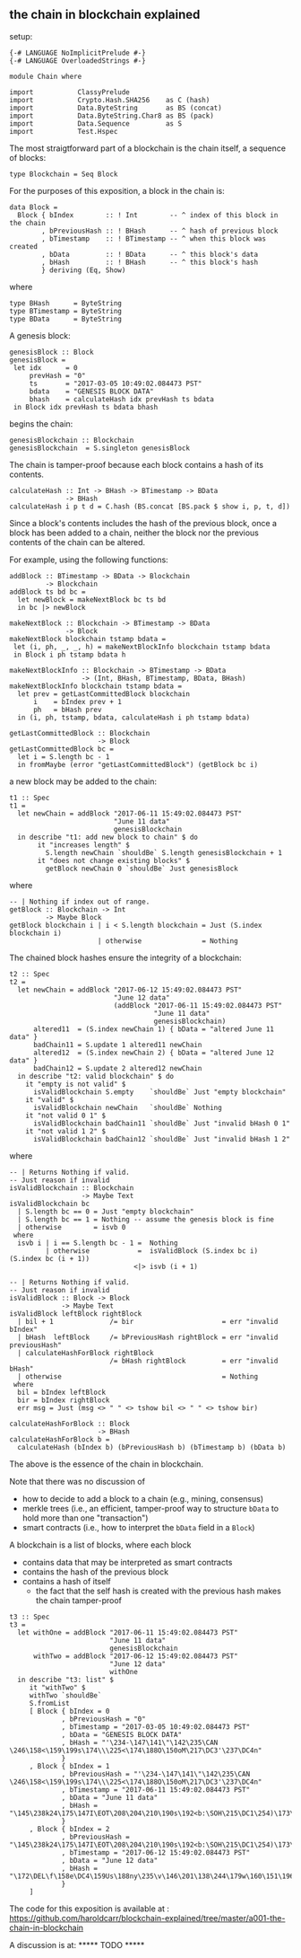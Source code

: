 the chain in blockchain explained
---------------------------------

setup:

``` {.sourceCode .literate .haskell}
{-# LANGUAGE NoImplicitPrelude #-}
{-# LANGUAGE OverloadedStrings #-}

module Chain where

import           ClassyPrelude
import           Crypto.Hash.SHA256    as C (hash)
import           Data.ByteString       as BS (concat)
import           Data.ByteString.Char8 as BS (pack)
import           Data.Sequence         as S
import           Test.Hspec
```

The most straigtforward part of a blockchain is the chain itself, a
sequence of blocks:

``` {.sourceCode .literate .haskell}
type Blockchain = Seq Block
```

For the purposes of this exposition, a block in the chain is:

``` {.sourceCode .literate .haskell}
data Block =
  Block { bIndex        :: ! Int        -- ^ index of this block in the chain
        , bPreviousHash :: ! BHash      -- ^ hash of previous block
        , bTimestamp    :: ! BTimestamp -- ^ when this block was created
        , bData         :: ! BData      -- ^ this block's data
        , bHash         :: ! BHash      -- ^ this block's hash
        } deriving (Eq, Show)
```

where

``` {.sourceCode .literate .haskell}
type BHash      = ByteString
type BTimestamp = ByteString
type BData      = ByteString
```

A genesis block:

``` {.sourceCode .literate .haskell}
genesisBlock :: Block
genesisBlock =
 let idx      = 0
     prevHash = "0"
     ts       = "2017-03-05 10:49:02.084473 PST"
     bdata    = "GENESIS BLOCK DATA"
     bhash    = calculateHash idx prevHash ts bdata
 in Block idx prevHash ts bdata bhash
```

begins the chain:

``` {.sourceCode .literate .haskell}
genesisBlockchain :: Blockchain
genesisBlockchain  = S.singleton genesisBlock
```

The chain is tamper-proof because each block contains a hash of its
contents.

``` {.sourceCode .literate .haskell}
calculateHash :: Int -> BHash -> BTimestamp -> BData
              -> BHash
calculateHash i p t d = C.hash (BS.concat [BS.pack $ show i, p, t, d])
```

Since a block's contents includes the hash of the previous block, once a
block has been added to a chain, neither the block nor the previous
contents of the chain can be altered.

For example, using the following functions:

``` {.sourceCode .literate .haskell}
addBlock :: BTimestamp -> BData -> Blockchain
         -> Blockchain
addBlock ts bd bc =
  let newBlock = makeNextBlock bc ts bd
  in bc |> newBlock

makeNextBlock :: Blockchain -> BTimestamp -> BData
              -> Block
makeNextBlock blockchain tstamp bdata =
 let (i, ph, _, _, h) = makeNextBlockInfo blockchain tstamp bdata
 in Block i ph tstamp bdata h

makeNextBlockInfo :: Blockchain -> BTimestamp -> BData
                  -> (Int, BHash, BTimestamp, BData, BHash)
makeNextBlockInfo blockchain tstamp bdata =
  let prev = getLastCommittedBlock blockchain
      i    = bIndex prev + 1
      ph   = bHash prev
  in (i, ph, tstamp, bdata, calculateHash i ph tstamp bdata)

getLastCommittedBlock :: Blockchain
                      -> Block
getLastCommittedBlock bc =
  let i = S.length bc - 1
  in fromMaybe (error "getLastCommittedBlock") (getBlock bc i)
```

a new block may be added to the chain:

``` {.sourceCode .literate .haskell}
t1 :: Spec
t1 =
  let newChain = addBlock "2017-06-11 15:49:02.084473 PST"
                          "June 11 data"
                          genesisBlockchain
  in describe "t1: add new block to chain" $ do
       it "increases length" $
         S.length newChain `shouldBe` S.length genesisBlockchain + 1
       it "does not change existing blocks" $
         getBlock newChain 0 `shouldBe` Just genesisBlock
```

where

``` {.sourceCode .literate .haskell}
-- | Nothing if index out of range.
getBlock :: Blockchain -> Int
         -> Maybe Block
getBlock blockchain i | i < S.length blockchain = Just (S.index blockchain i)
                      | otherwise               = Nothing
```

The chained block hashes ensure the integrity of a blockchain:

``` {.sourceCode .literate .haskell}
t2 :: Spec
t2 =
  let newChain = addBlock "2017-06-12 15:49:02.084473 PST"
                          "June 12 data"
                          (addBlock "2017-06-11 15:49:02.084473 PST"
                                    "June 11 data"
                                    genesisBlockchain)
      altered11  = (S.index newChain 1) { bData = "altered June 11 data" }
      badChain11 = S.update 1 altered11 newChain
      altered12  = (S.index newChain 2) { bData = "altered June 12 data" }
      badChain12 = S.update 2 altered12 newChain
  in describe "t2: valid blockchain" $ do
    it "empty is not valid" $
      isValidBlockchain S.empty    `shouldBe` Just "empty blockchain"
    it "valid" $
      isValidBlockchain newChain   `shouldBe` Nothing
    it "not valid 0 1" $
      isValidBlockchain badChain11 `shouldBe` Just "invalid bHash 0 1"
    it "not valid 1 2" $
      isValidBlockchain badChain12 `shouldBe` Just "invalid bHash 1 2"
```

where

``` {.sourceCode .literate .haskell}
-- | Returns Nothing if valid.
-- Just reason if invalid
isValidBlockchain :: Blockchain
                  -> Maybe Text
isValidBlockchain bc
  | S.length bc == 0 = Just "empty blockchain"
  | S.length bc == 1 = Nothing -- assume the genesis block is fine
  | otherwise        = isvb 0
 where
  isvb i | i == S.length bc - 1 =  Nothing
         | otherwise            =  isValidBlock (S.index bc i) (S.index bc (i + 1))
                               <|> isvb (i + 1)

-- | Returns Nothing if valid.
-- Just reason if invalid
isValidBlock :: Block -> Block
             -> Maybe Text
isValidBlock leftBlock rightBlock
  | bil + 1              /= bir                      = err "invalid bIndex"
  | bHash  leftBlock     /= bPreviousHash rightBlock = err "invalid previousHash"
  | calculateHashForBlock rightBlock
                         /= bHash rightBlock         = err "invalid bHash"
  | otherwise                                        = Nothing
 where
  bil = bIndex leftBlock
  bir = bIndex rightBlock
  err msg = Just (msg <> " " <> tshow bil <> " " <> tshow bir)

calculateHashForBlock :: Block
                      -> BHash
calculateHashForBlock b =
  calculateHash (bIndex b) (bPreviousHash b) (bTimestamp b) (bData b)
```

The above is the essence of the chain in blockchain.

Note that there was no discussion of

-   how to decide to add a block to a chain (e.g., mining, consensus)
-   merkle trees (i.e., an efficient, tamper-proof way to structure
    `bData` to hold more than one "transaction")
-   smart contracts (i.e., how to interpret the `bData` field in a
    `Block`)

A blockchain is a list of blocks, where each block

-   contains data that may be interpreted as smart contracts
-   contains the hash of the previous block
-   contains a hash of itself
    -   the fact that the self hash is created with the previous hash
        makes the chain tamper-proof

``` {.sourceCode .literate .haskell}
t3 :: Spec
t3 =
  let withOne = addBlock "2017-06-11 15:49:02.084473 PST"
                         "June 11 data"
                         genesisBlockchain
      withTwo = addBlock "2017-06-12 15:49:02.084473 PST"
                         "June 12 data"
                         withOne
  in describe "t3: list" $
     it "withTwo" $
     withTwo `shouldBe`
     S.fromList
     [ Block { bIndex = 0
             , bPreviousHash = "0"
             , bTimestamp = "2017-03-05 10:49:02.084473 PST"
             , bData = "GENESIS BLOCK DATA"
             , bHash = "'\234-\147\141\"\142\235\CAN \246\158<\159\199s\174\\\225<\174\188O\150oM\217\DC3'\237\DC4n"
             }
     , Block { bIndex = 1
             , bPreviousHash = "'\234-\147\141\"\142\235\CAN \246\158<\159\199s\174\\\225<\174\188O\150oM\217\DC3'\237\DC4n"
             , bTimestamp = "2017-06-11 15:49:02.084473 PST"
             , bData = "June 11 data"
             , bHash = "\145\238k24\175\147I\EOT\208\204\210\190s\192<b:\SOH\215\DC1\254)\173\EOT\186\220\US\SYNf\191\149"
             }
     , Block { bIndex = 2
             , bPreviousHash = "\145\238k24\175\147I\EOT\208\204\210\190s\192<b:\SOH\215\DC1\254)\173\EOT\186\220\US\SYNf\191\149"
             , bTimestamp = "2017-06-12 15:49:02.084473 PST"
             , bData = "June 12 data"
             , bHash = "\172\DEL\f\158e\DC4\159Us\188ny\235\v\146\201\138\244\179w\160\151\196;\203\165\232\145\156X\206$"
             }
     ]
```

The code for this exposition is available at :
https://github.com/haroldcarr/blockchain-explained/tree/master/a001-the-chain-in-blockchain

A discussion is at: \*\*\*\*\* TODO \*\*\*\*\*
